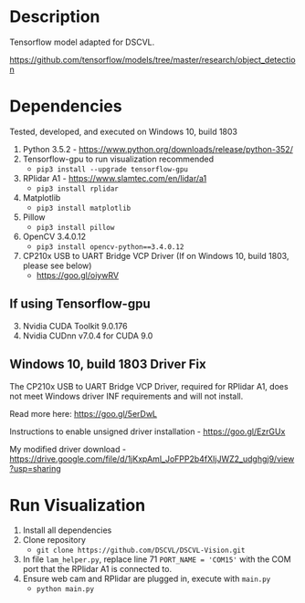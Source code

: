# Description
Tensorflow model adapted for DSCVL. 

https://github.com/tensorflow/models/tree/master/research/object_detection

# Dependencies
Tested, developed, and executed on Windows 10, build 1803
1. Python 3.5.2 - https://www.python.org/downloads/release/python-352/
2. Tensorflow-gpu to run visualization recommended
	- `pip3 install --upgrade tensorflow-gpu`
3. RPlidar A1 - https://www.slamtec.com/en/lidar/a1
	- `pip3 install rplidar`
4. Matplotlib
	- `pip3 install matplotlib`
5. Pillow
	- `pip3 install pillow`
6. OpenCV 3.4.0.12
	- `pip3 install opencv-python==3.4.0.12`
7. CP210x USB to UART Bridge VCP Driver (If on Windows 10, build 1803, please see below)
	- https://goo.gl/oiywRV

## If using Tensorflow-gpu
3. Nvidia CUDA Toolkit 9.0.176 
4. Nvidia CUDnn v7.0.4 for CUDA 9.0

## Windows 10, build 1803 Driver Fix
The CP210x USB to UART Bridge VCP Driver, required for RPlidar A1, does not meet Windows driver INF requirements and will not install.

Read more here: https://goo.gl/5erDwL

Instructions to enable unsigned driver installation - https://goo.gl/EzrGUx

My modified driver download
	- https://drive.google.com/file/d/1jKxpAml_JoFPP2b4fXIjJWZ2_udghgj9/view?usp=sharing

# Run Visualization
1. Install all dependencies
2. Clone repository
	- `git clone https://github.com/DSCVL/DSCVL-Vision.git`
3. In file `lam_helper.py`, replace line 71 `PORT_NAME = 'COM15'` with the COM port that the RPlidar A1 is connected to.
4. Ensure web cam and RPlidar are plugged in, execute with `main.py`
	- `python main.py`